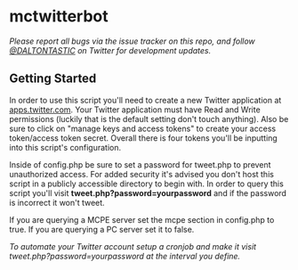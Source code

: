 # mctwitterbot
*Please report all bugs via the issue tracker on this repo, and follow [@DALTONTASTIC](https://twitter.com/DALTONTASTIC) on Twitter for development updates.*

## Getting Started
In order to use this script you'll need to create a new Twitter application at [apps.twitter.com](https://apps.twitter.com). Your Twitter application must have Read and Write permissions (luckily that is the default setting don't touch anything). Also be sure to click on "manage keys and access tokens" to create your access token/access token secret. Overall there is four tokens you'll be inputting into this script's configuration.

Inside of config.php be sure to set a password for tweet.php to prevent unauthorized access. For added security it's advised you don't host this script in a publicly accessible directory to begin with. In order to query this script you'll visit **tweet.php?password=yourpassword** and if the password is incorrect it won't tweet.

If you are querying a MCPE server set the mcpe section in config.php to true. If you are querying a PC server set it to false.

*To automate your Twitter account setup a cronjob and make it visit tweet.php?password=yourpassword at the interval you define.*
